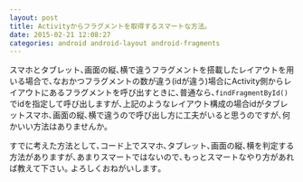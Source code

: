 ```yaml
---
layout: post
title: Activityからフラグメントを取得するスマートな方法｡
date: 2015-02-21 12:08:27
categories: android android-layout android-fragments
---
```

<p>スマホとタブレット､画面の縦､横で違うフラグメントを搭載したレイアウトを用いる場合で､なおかつフラグメントの数が違う(idが違う)場合にActivity側からレイアウトにあるフラグメントを呼び出すときに､普通なら､<code>findFragmentById()</code>でidを指定して呼び出しますが､上記のようなレイアウト構成の場合idがタブレットスマホ､画面の縦､横で違うので呼び出し方に工夫がいると思うのですが､何かいい方法はありませんか｡</p>

<p>すでに考えた方法として､コード上でスマホ､タブレット､画面の縦､横を判定する方法がありますが､あまりスマートではないので､もっとスマートなやり方があれば教えて下さい｡  よろしくおねがいします｡</p>
